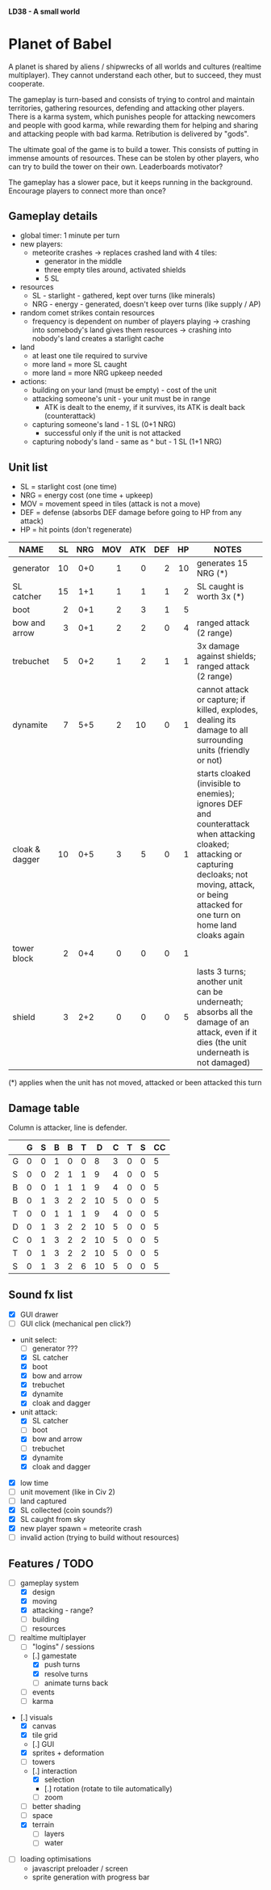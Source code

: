 #### LD38 - A small world ####

# Planet of Babel #

A planet is shared by aliens / shipwrecks of all worlds and cultures (realtime multiplayer). They cannot understand each other, but to succeed, they must cooperate.

The gameplay is turn-based and consists of trying to control and maintain territories, gathering resources, defending and attacking other players. There is a karma system, which punishes people for attacking newcomers and people with good karma, while rewarding them for helping and sharing and attacking people with bad karma. Retribution is delivered by "gods".

The ultimate goal of the game is to build a tower. This consists of putting in immense amounts of resources. These can be stolen by other players, who can try to build the tower on their own. Leaderboards motivator?

The gameplay has a slower pace, but it keeps running in the background. Encourage players to connect more than once?

## Gameplay details ##

 - global timer: 1 minute per turn
 - new players:
   - meteorite crashes -> replaces crashed land with 4 tiles:
     - generator in the middle
     - three empty tiles around, activated shields
     - 5 SL
 - resources
   - SL  - starlight - gathered, kept over turns (like minerals)
   - NRG - energy - generated, doesn't keep over turns (like supply / AP)
 - random comet strikes contain resources
   - frequency is dependent on number of players playing
   -> crashing into somebody's land gives them resources
   -> crashing into nobody's land creates a starlight cache
 - land
   - at least one tile required to survive
   - more land = more SL caught
   - more land = more NRG upkeep needed
 - actions:
   - building on your land (must be empty) - cost of the unit
   - attacking someone's unit - your unit must be in range
     - ATK is dealt to the enemy, if it survives, its ATK is dealt back (counterattack)
   - capturing someone's land - 1 SL (0+1 NRG)
     - successful only if the unit is not attacked
   - capturing nobody's land - same as ^ but - 1 SL (1+1 NRG)

## Unit list ##

 - SL = starlight cost (one time)
 - NRG = energy cost (one time + upkeep)
 - MOV = movement speed in tiles (attack is not a move)
 - DEF = defense (absorbs DEF damage before going to HP from any attack)
 - HP = hit points (don't regenerate)

| NAME          | SL | NRG | MOV | ATK | DEF | HP  | NOTES |
| ------------- | --:| ---:| ---:| ---:| ---:| ---:| ----- |
| generator     | 10 | 0+0 | 1   | 0   | 2   | 10  | generates 15 NRG (*) |
| SL catcher    | 15 | 1+1 | 1   | 1   | 1   | 2   | SL caught is worth 3x (*) |
| boot          | 2  | 0+1 | 2   | 3   | 1   | 5   |       |
| bow and arrow | 3  | 0+1 | 2   | 2   | 0   | 4   | ranged attack (2 range) |
| trebuchet     | 5  | 0+2 | 1   | 2   | 1   | 1   | 3x damage against shields; ranged attack (2 range) |
| dynamite      | 7  | 5+5 | 2   | 10  | 0   | 1   | cannot attack or capture; if killed, explodes, dealing its damage to all surrounding units (friendly or not) |
| cloak & dagger| 10 | 0+5 | 3   | 5   | 0   | 1   | starts cloaked (invisible to enemies); ignores DEF and counterattack when attacking cloaked; attacking or capturing decloaks; not moving, attack, or being attacked for one turn on home land cloaks again |
| tower block   | 2  | 0+4 | 0   | 0   | 0   | 1   |       |
| shield        | 3  | 2+2 | 0   | 0   | 0   | 5   | lasts 3 turns; another unit can be underneath; absorbs all the damage of an attack, even if it dies (the unit underneath is not damaged) |

(*) applies when the unit has not moved, attacked or been attacked this turn

## Damage table ##

Column is attacker, line is defender.

|   | G | S | B | B | T | D  | C | T | S | CC |
|---|---|---|---|---|---|----|---|---|---|----|
| G | 0 | 0 | 1 | 0 | 0 | 8  | 3 | 0 | 0 | 5  |
| S | 0 | 0 | 2 | 1 | 1 | 9  | 4 | 0 | 0 | 5  |
| B | 0 | 0 | 1 | 1 | 1 | 9  | 4 | 0 | 0 | 5  |
| B | 0 | 1 | 3 | 2 | 2 | 10 | 5 | 0 | 0 | 5  |
| T | 0 | 0 | 1 | 1 | 1 | 9  | 4 | 0 | 0 | 5  |
| D | 0 | 1 | 3 | 2 | 2 | 10 | 5 | 0 | 0 | 5  |
| C | 0 | 1 | 3 | 2 | 2 | 10 | 5 | 0 | 0 | 5  |
| T | 0 | 1 | 3 | 2 | 2 | 10 | 5 | 0 | 0 | 5  |
| S | 0 | 1 | 3 | 2 | 6 | 10 | 5 | 0 | 0 | 5  |

## Sound fx list ##

 - [x] GUI drawer
 - [ ] GUI click (mechanical pen click?)
 - unit select:
   - [ ] generator ???
   - [x] SL catcher
   - [x] boot
   - [x] bow and arrow
   - [x] trebuchet
   - [x] dynamite
   - [x] cloak and dagger
 - unit attack:
   - [x] SL catcher
   - [ ] boot
   - [x] bow and arrow
   - [ ] trebuchet
   - [x] dynamite
   - [x] cloak and dagger
 - [x] low time
 - [ ] unit movement (like in Civ 2)
 - [ ] land captured
 - [x] SL collected (coin sounds?)
 - [x] SL caught from sky
 - [x] new player spawn = meteorite crash
 - [ ] invalid action (trying to build without resources)

## Features / TODO ##

 - [ ] gameplay system
   - [x] design
   - [x] moving
   - [x] attacking - range?
   - [ ] building
   - [ ] resources
 - [ ] realtime multiplayer
   - [ ] "logins" / sessions
   - [.] gamestate
     - [x] push turns
     - [x] resolve turns
     - [ ] animate turns back
   - [ ] events
   - [ ] karma
 - [.] visuals
   - [x] canvas
   - [x] tile grid
   - [.] GUI
   - [x] sprites + deformation
   - [ ] towers
   - [.] interaction
     - [x] selection
     - [.] rotation (rotate to tile automatically)
     - [ ] zoom
   - [ ] better shading
   - [ ] space
   - [x] terrain
     - [ ] layers
     - [ ] water
 - [ ] loading optimisations
   - javascript preloader / screen
   - sprite generation with progress bar
